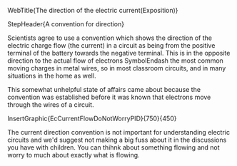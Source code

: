 WebTitle{The direction of the electric current(Exposition)}

StepHeader{A convention for direction}

Scientists agree to use a convention which shows the direction of the electric charge flow (the current) in a circuit as being from the positive terminal of the battery towards the negative terminal. This is in the opposite direction to the actual flow of electrons SymbolEndash the most common moving charges in metal wires, so in most classroom circuits, and in many situations in the home as well.

This somewhat unhelpful state of affairs came about because the convention was established before it was known that electrons move through the wires of a circuit.

InsertGraphic{EcCurrentFlowDoNotWorryPID}{750}{450}


The current direction convention is not important for understanding electric circuits and we&apos;d suggest not making a big fuss about it in the discussions you have with children. You can thihnk about something flowing and not worry to much about exactly what is flowing.
